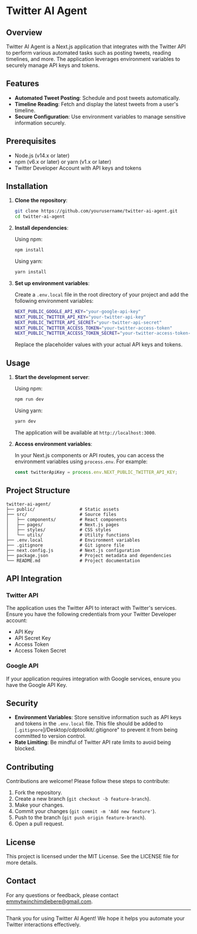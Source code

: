 # Twitter AI Agent

## Overview

Twitter AI Agent is a Next.js application that integrates with the Twitter API to perform various automated tasks such as posting tweets, reading timelines, and more. The application leverages environment variables to securely manage API keys and tokens.

## Features

- **Automated Tweet Posting**: Schedule and post tweets automatically.
- **Timeline Reading**: Fetch and display the latest tweets from a user's timeline.
- **Secure Configuration**: Use environment variables to manage sensitive information securely.

## Prerequisites

- Node.js (v14.x or later)
- npm (v6.x or later) or yarn (v1.x or later)
- Twitter Developer Account with API keys and tokens

## Installation

1. **Clone the repository**:

   ```sh
   git clone https://github.com/yourusername/twitter-ai-agent.git
   cd twitter-ai-agent
   ```

2. **Install dependencies**:

   Using npm:

   ```sh
   npm install
   ```

   Using yarn:

   ```sh
   yarn install
   ```

3. **Set up environment variables**:

   Create a `.env.local` file in the root directory of your project and add the following environment variables:

   ```sh
   NEXT_PUBLIC_GOOGLE_API_KEY="your-google-api-key"
   NEXT_PUBLIC_TWITTER_API_KEY="your-twitter-api-key"
   NEXT_PUBLIC_TWITTER_API_SECRET="your-twitter-api-secret"
   NEXT_PUBLIC_TWITTER_ACCESS_TOKEN="your-twitter-access-token"
   NEXT_PUBLIC_TWITTER_ACCESS_TOKEN_SECRET="your-twitter-access-token-secret"
   ```

   Replace the placeholder values with your actual API keys and tokens.

## Usage

1. **Start the development server**:

   Using npm:

   ```sh
   npm run dev
   ```

   Using yarn:

   ```sh
   yarn dev
   ```

   The application will be available at `http://localhost:3000`.

2. **Access environment variables**:

   In your Next.js components or API routes, you can access the environment variables using `process.env`. For example:

   ```javascript
   const twitterApiKey = process.env.NEXT_PUBLIC_TWITTER_API_KEY;
   ```

## Project Structure

```
twitter-ai-agent/
├── public/                 # Static assets
├── src/                    # Source files
│   ├── components/         # React components
│   ├── pages/              # Next.js pages
│   ├── styles/             # CSS styles
│   └── utils/              # Utility functions
├── .env.local              # Environment variables
├── .gitignore              # Git ignore file
├── next.config.js          # Next.js configuration
├── package.json            # Project metadata and dependencies
└── README.md               # Project documentation
```

## API Integration

### Twitter API

The application uses the Twitter API to interact with Twitter's services. Ensure you have the following credentials from your Twitter Developer account:

- API Key
- API Secret Key
- Access Token
- Access Token Secret

### Google API

If your application requires integration with Google services, ensure you have the Google API Key.

## Security

- **Environment Variables**: Store sensitive information such as API keys and tokens in the `.env.local` file. This file should be added to [`.gitignore`]/Desktop/cdptoolkit/.gitignore" to prevent it from being committed to version control.
- **Rate Limiting**: Be mindful of Twitter API rate limits to avoid being blocked.

## Contributing

Contributions are welcome! Please follow these steps to contribute:

1. Fork the repository.
2. Create a new branch (`git checkout -b feature-branch`).
3. Make your changes.
4. Commit your changes (`git commit -m 'Add new feature'`).
5. Push to the branch (`git push origin feature-branch`).
6. Open a pull request.

## License

This project is licensed under the MIT License. See the LICENSE file for more details.

## Contact

For any questions or feedback, please contact [emmytwinchimdiebere@gmail.com](mailto:@gmail.com).

---

Thank you for using Twitter AI Agent! We hope it helps you automate your Twitter interactions effectively.